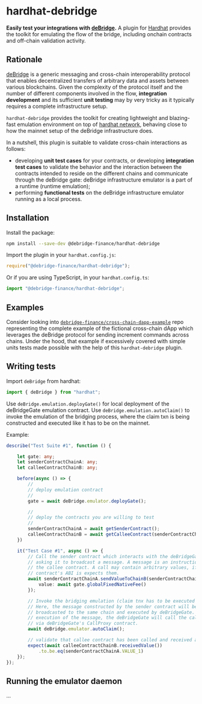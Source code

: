 # hardhat-debridge

**Easily test your integrations with [deBridge](https://debridge.finance).** A plugin for [Hardhat](https://hardhat.org) provides the toolkit for emulating the flow of the bridge, including onchain contracts and off-chain validation activity.

## Rationale

[deBridge](https://debridge.finance) is a generic messaging and cross-chain interoperability protocol that enables decentralized transfers of arbitrary data and assets between various blockchains. Given the complexity of the protocol itself and the number of different components involved in the flow, **integration development** and its sufficient **unit testing** may by very tricky as it typically requires a complete infrastructure setup.

`hardhat-debridge` provides the toolkit for creating lightweight and blazing-fast emulation environment on top of [hardhat network](https://hardhat.org/hardhat-network), behaving close to how the mainnet setup of the deBridge infrastructure does.

In a nutshell, this plugin is suitable to validate cross-chain interactions as follows:
- developing **unit test cases** for your contracts, or developing **integration test cases** to validate the behavior and the interaction between the contracts intended to reside on the different chains and communicate through the deBridge gate: deBridge infrastructure emulator is a part of a runtime (runtime emulation);
- performing **functional tests** on the deBridge infrastructure emulator running as a local process.

## Installation

Install the package:

```bash
npm install --save-dev @debridge-finance/hardhat-debridge
```

Import the plugin in your `hardhat.config.js`:

```js
require("@debridge-finance/hardhat-debridge");
```

Or if you are using TypeScript, in your `hardhat.config.ts`:

```ts
import "@debridge-finance/hardhat-debridge";
```

## Examples

Consider looking into [`debridge-finance/cross-chain-dapp-example`](https://github.com/debridge-finance/) repo representing the complete example of the fictional cross-chain dApp which leverages the deBridge protocol for sending increment commands across chains. Under the hood, that example if excessively covered with simple units tests made possible with the help of this `hardhat-debridge` plugin.

## Writing tests

Import `deBridge` from hardhat:

```ts
import { deBridge } from "hardhat";
```

Use `deBridge.emulation.deployGate()` for local deployment of the deBridgeGate emulation contract. Use `deBridge.emulation.autoClaim()` to invoke the emulation of the bridging process, where the claim txn is being constructed and executed like it has to be on the mainnet.

Example:

```ts
describe("Test Suite #1", function () {

    let gate: any;
    let senderContractChainA: any;
    let calleeContractChainB: any;

    before(async () => {
        //
        // deploy emulation contract
        //
        gate = await deBridge.emulator.deployGate();

        //
        // deploy the contracts you are willing to test
        //
        senderContractChainA = await getSenderContract();
        calleeContractChainB = await getCalleeContract(senderContractChainA.address);
    })

    it("Test Case #1", async () => {
        // Call the sender contract which interacts with the deBridgeGate under the hood
        // asking it to broadcast a message. A message is an instruction to call
        // the callee contract. A call may contain arbitrary values, if the callee
        // contract's ABI is expects them.
        await senderContractChainA.sendValueToChainB(senderContractChainA.VALUE_1, {
            value: await gate.globalFixedNativeFee()
        });

        // Invoke the bridging emulation (claim tnx has to be executed automatically)
        // Here, the message constructed by the sender contract will be
        // broadcasted to the same chain and executed by deBridgeGate. During the
        // execution of the message, the deBridgeGate will call the callee contract
        // via deBridgeGate's CallProxy contract.
        await deBridge.emulator.autoClaim();

        // validate that callee contract has been called and received a value
        expect(await calleeContractChainB.receivedValue())
            .to.be.eq(senderContractChainA.VALUE_1)
    });
});
```

## Running the emulator daemon

...